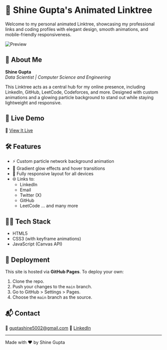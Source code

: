 # 🌟 Shine Gupta's Animated Linktree

Welcome to my personal animated Linktree, showcasing my professional links and coding profiles with elegant design, smooth animations, and mobile-friendly responsiveness.

![Preview](https://github.com/Shine-5705/Shine-LinkTree/blob/main/image.png)

## 🚀 About Me

**Shine Gupta**  
*Data Scientist | Computer Science and Engineering*

This Linktree acts as a central hub for my online presence, including LinkedIn, GitHub, LeetCode, Codeforces, and more. Designed with custom animations and a glowing particle background to stand out while staying lightweight and responsive.

## 📱 Live Demo

🔗 [View It Live](https://shine-5705.github.io/Shine-LinkTree/)

## 🛠️ Features

- ⚡ Custom particle network background animation
- 🎨 Gradient glow effects and hover transitions
- 📱 Fully responsive layout for all devices
- 🌐 Links to:
  - LinkedIn
  - Email
  - Twitter (X)
  - GitHub
  - LeetCode
  ... and many more
## 🧑‍💻 Tech Stack

- HTML5
- CSS3 (with keyframe animations)
- JavaScript (Canvas API)

## 📂 Deployment

This site is hosted via **GitHub Pages**. To deploy your own:

1. Clone the repo.
2. Push your changes to the `main` branch.
3. Go to GitHub > Settings > Pages.
4. Choose the `main` branch as the source.

## 📬 Contact

📧 guptashine5002@gmail.com
🔗 [LinkedIn](https://www.linkedin.com/in/shine-gupta-62b22b264/)

---

Made with ❤️ by Shine Gupta

